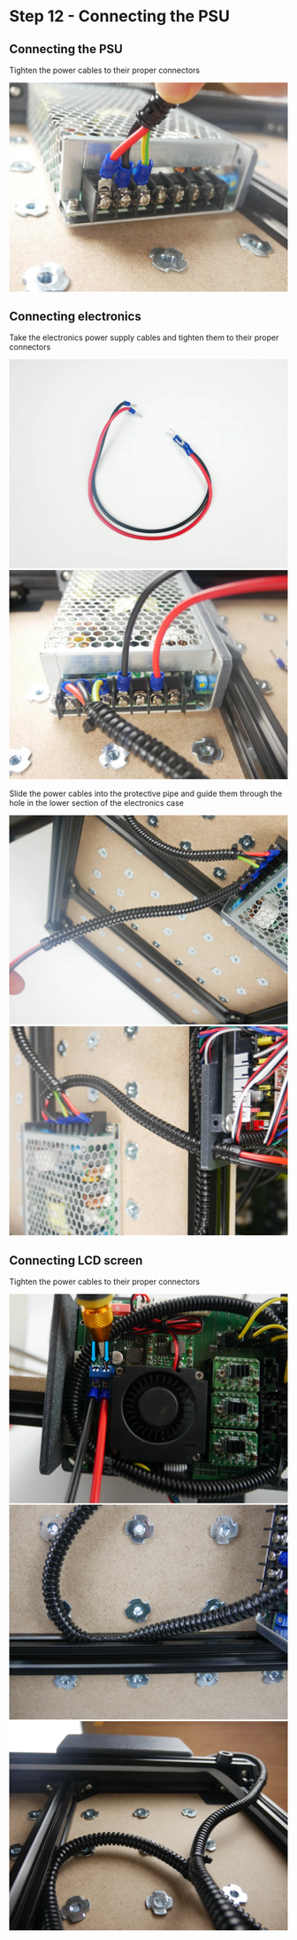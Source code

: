 # Step 12 - Connecting the PSU

## Connecting the PSU
Tighten the power cables to their proper connectors

![Connecting the PSU](resources/step12.1.webp)

## Connecting electronics
Take the electronics power supply cables and tighten them to their proper connectors

![Connecting the PSU](resources/step12.2.webp)
![Connecting the PSU](resources/step12.3.webp)

Slide the power cables into the protective pipe and guide them through the hole in the lower section of the electronics case

![Connecting the PSU](resources/step12.4.webp)
![Connecting the PSU](resources/step12.5.webp)

## Connecting LCD screen 
Tighten the power cables to their proper connectors

![LCD screen power](resources/step13.1.webp)
![LCD screen power](resources/step13.2.webp)
![LCD screen power](resources/step13.3.webp)